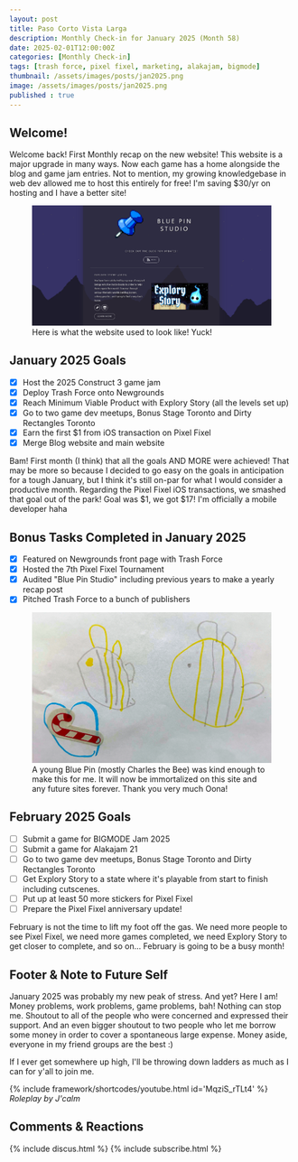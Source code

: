 ```yaml
---
layout: post
title: Paso Corto Vista Larga
description: Monthly Check-in for January 2025 (Month 58)
date: 2025-02-01T12:00:00Z
categories: [Monthly Check-in]
tags: [trash force, pixel fixel, marketing, alakajam, bigmode]
thumbnail: /assets/images/posts/jan2025.png
image: /assets/images/posts/jan2025.png
published : true
---
```


## Welcome!
Welcome back! First Monthly recap on the new website! This website is a major upgrade in many ways. Now each game has a home alongside the blog and game jam entries. Not to mention, my growing knowledgebase in web dev allowed me to host this entirely for free! I'm saving $30/yr on hosting and I have a better site!

  <figure>
  <img src="/assets/images/posts/oldwebsite.png" alt="Image description">
  <figcaption>Here is what the website used to look like! Yuck!</figcaption>
</figure>

## January 2025 Goals 
  - [x] Host the 2025 Construct 3 game jam
  - [x] Deploy Trash Force onto Newgrounds
  - [x] Reach Minimum Viable Product with Explory Story (all the levels set up)
  - [x] Go to two game dev meetups, Bonus Stage Toronto and Dirty Rectangles Toronto
  - [x] Earn the first $1 from iOS transaction on Pixel Fixel
  - [x] Merge Blog website and main website

  Bam! First month (I think) that all the goals AND MORE were achieved! That may be more so because I decided to go easy on the goals in anticipation for a tough January, but I think it's still on-par for what I would consider a productive month. Regarding the Pixel Fixel iOS transactions, we smashed that goal out of the park! Goal was $1, we got $17! I'm officially a mobile developer haha

## Bonus Tasks Completed in January 2025
  - [x] Featured on Newgrounds front page with Trash Force
  - [x] Hosted the 7th Pixel Fixel Tournament
  - [x] Audited "Blue Pin Studio" including previous years to make a yearly recap post
  - [x] Pitched Trash Force to a bunch of publishers

  <figure>
  <img src="/assets/images/posts/fanart.png" alt="Image description">
  <figcaption>A young Blue Pin (mostly Charles the Bee) was kind enough to make this for me. It will now be immortalized on this site and any future sites forever. Thank you very much Oona!</figcaption>
</figure>


## February 2025 Goals 
  - [ ] Submit a game for BIGMODE Jam 2025
  - [ ] Submit a game for Alakajam 21
  - [ ] Go to two game dev meetups, Bonus Stage Toronto and Dirty Rectangles Toronto
  - [ ] Get Explory Story to a state where it's playable from start to finish including cutscenes.
  - [ ] Put up at least 50 more stickers for Pixel Fixel
  - [ ] Prepare the Pixel Fixel anniversary update!

February is not the time to lift my foot off the gas. We need more people to see Pixel Fixel, we need more games completed, we need Explory Story to get closer to complete, and so on... February is going to be a busy month!
 

## Footer & Note to Future Self
January 2025 was probably my new peak of stress. And yet? Here I am! Money problems, work problems, game problems, bah! Nothing can stop me. Shoutout to all of the people who were concerned and expressed their support. And an even bigger shoutout to two people who let me borrow some money in order to cover a spontaneous large expense. Money aside, everyone in my friend groups are the best :) 

If I ever get somewhere up high, I'll be throwing down ladders as much as I can for y'all to join me.

{% include framework/shortcodes/youtube.html id='MqziS_rTLt4' %}
_Roleplay by J'calm_

## Comments & Reactions

{% include discus.html %}
{% include subscribe.html %}
